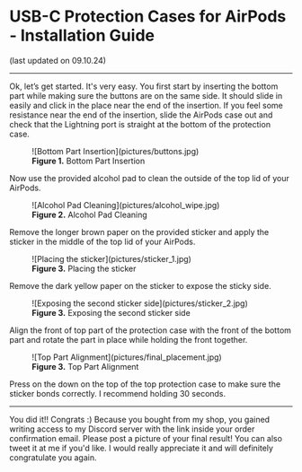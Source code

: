 # USB-C Protection Cases for AirPods - Installation Guide
(last updated on 09.10.24)
___

Ok, let’s get started. It's very easy. You first start by inserting the bottom part while making sure the buttons are on the same side. It should slide in easily and click in the place near the end of the insertion. If you feel some resistance near the end of the insertion, slide the AirPods case out and check that the Lightning port is straight at the bottom of the protection case.

<figure markdown id="front_teeth_location">
  ![Bottom Part Insertion](pictures/buttons.jpg)
  <figcaption><b>Figure 1.</b> Bottom Part Insertion</figcaption>
</figure>

Now use the provided alcohol pad to clean the outside of the top lid of your AirPods.

<figure markdown id="front_teeth_location">
  ![Alcohol Pad Cleaning](pictures/alcohol_wipe.jpg)
  <figcaption><b>Figure 2.</b> Alcohol Pad Cleaning</figcaption>
</figure>

Remove the longer brown paper on the provided sticker and apply the sticker in the middle of the top lid of your AirPods.

<figure markdown id="front_teeth_location">
  ![Placing the sticker](pictures/sticker_1.jpg)
  <figcaption><b>Figure 3.</b> Placing the sticker</figcaption>
</figure>

Remove the dark yellow paper on the sticker to expose the sticky side. 

<figure markdown id="front_teeth_location">
  ![Exposing the second sticker side](pictures/sticker_2.jpg)
  <figcaption><b>Figure 3.</b> Exposing the second sticker side</figcaption>
</figure>

Align the front of top part of the protection case with the front of the bottom part and rotate the part in place while holding the front together. 

<figure markdown id="front_teeth_location">
  ![Top Part Alignment](pictures/final_placement.jpg)
  <figcaption><b>Figure 3.</b> Top Part Alignment</figcaption>
</figure>

Press on the down on the top of the top protection case to make sure the sticker bonds correctly. I recommend holding 30 seconds.

___

You did it!! Congrats :) Because you bought from my shop, you gained writing access to my Discord server with the link inside your order confirmation email. Please post a picture of your final result! You can also tweet it at me if you'd like. I would really appreciate it and will definitely congratulate you again.
